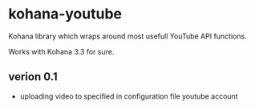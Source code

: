 kohana-youtube
==============

Kohana library which wraps around most usefull YouTube API functions.

Works with Kohana 3.3 for sure.

verion 0.1
----------

* uploading video to specified in configuration file youtube account